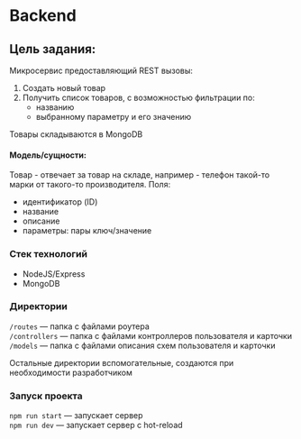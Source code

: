 # Backend

## Цель задания:
Микросервис предоставляющий REST вызовы:
1. Создать новый товар
2. Получить список товаров, с возможностью фильтрации по: 
    * названию
    * выбранному параметру и его значению

Товары складываются в MongoDB

#### Модель/cущности:
Товар - отвечает за товар на складе, например - телефон такой-то марки от такого-то производителя. Поля:
 * идентификатор (ID)
 * название
 * описание
 * параметры: пары ключ/значение

### Стек технологий
* NodeJS/Express
* MongoDB

### Директории
`/routes` — папка с файлами роутера  
`/controllers` — папка с файлами контроллеров пользователя и карточки   
`/models` — папка с файлами описания схем пользователя и карточки  
  
Остальные директории вспомогательные, создаются при необходимости разработчиком

### Запуск проекта
`npm run start` — запускает сервер   
`npm run dev` — запускает сервер с hot-reload